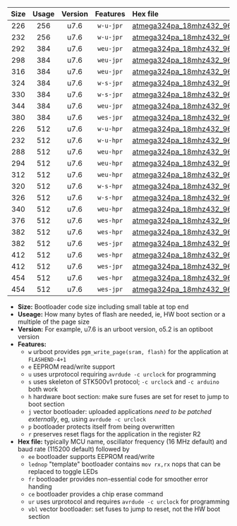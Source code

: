 |Size|Usage|Version|Features|Hex file|
|:-:|:-:|:-:|:-:|:--|
|226|256|u7.6|`w-u-jpr`|[atmega324pa_18mhz432_9600bps_ur_vbl.hex](https://raw.githubusercontent.com/stefanrueger/urboot/main//atmega324pa_18mhz432_9600bps_ur_vbl.hex)|
|232|256|u7.6|`w-u-jpr`|[atmega324pa_18mhz432_9600bps_lednop_ur_vbl.hex](https://raw.githubusercontent.com/stefanrueger/urboot/main//atmega324pa_18mhz432_9600bps_lednop_ur_vbl.hex)|
|292|384|u7.6|`weu-jpr`|[atmega324pa_18mhz432_9600bps_ee_ur_vbl.hex](https://raw.githubusercontent.com/stefanrueger/urboot/main//atmega324pa_18mhz432_9600bps_ee_ur_vbl.hex)|
|298|384|u7.6|`weu-jpr`|[atmega324pa_18mhz432_9600bps_ee_lednop_ur_vbl.hex](https://raw.githubusercontent.com/stefanrueger/urboot/main//atmega324pa_18mhz432_9600bps_ee_lednop_ur_vbl.hex)|
|316|384|u7.6|`weu-jpr`|[atmega324pa_18mhz432_9600bps_ee_lednop_fr_ur_vbl.hex](https://raw.githubusercontent.com/stefanrueger/urboot/main//atmega324pa_18mhz432_9600bps_ee_lednop_fr_ur_vbl.hex)|
|324|384|u7.6|`w-s-jpr`|[atmega324pa_18mhz432_9600bps_vbl.hex](https://raw.githubusercontent.com/stefanrueger/urboot/main//atmega324pa_18mhz432_9600bps_vbl.hex)|
|330|384|u7.6|`w-s-jpr`|[atmega324pa_18mhz432_9600bps_lednop_vbl.hex](https://raw.githubusercontent.com/stefanrueger/urboot/main//atmega324pa_18mhz432_9600bps_lednop_vbl.hex)|
|344|384|u7.6|`weu-jpr`|[atmega324pa_18mhz432_9600bps_ee_lednop_fr_ce_ur_vbl.hex](https://raw.githubusercontent.com/stefanrueger/urboot/main//atmega324pa_18mhz432_9600bps_ee_lednop_fr_ce_ur_vbl.hex)|
|380|384|u7.6|`wes-jpr`|[atmega324pa_18mhz432_9600bps_ee_vbl.hex](https://raw.githubusercontent.com/stefanrueger/urboot/main//atmega324pa_18mhz432_9600bps_ee_vbl.hex)|
|226|512|u7.6|`w-u-hpr`|[atmega324pa_18mhz432_9600bps_ur.hex](https://raw.githubusercontent.com/stefanrueger/urboot/main//atmega324pa_18mhz432_9600bps_ur.hex)|
|232|512|u7.6|`w-u-hpr`|[atmega324pa_18mhz432_9600bps_lednop_ur.hex](https://raw.githubusercontent.com/stefanrueger/urboot/main//atmega324pa_18mhz432_9600bps_lednop_ur.hex)|
|288|512|u7.6|`weu-hpr`|[atmega324pa_18mhz432_9600bps_ee_ur.hex](https://raw.githubusercontent.com/stefanrueger/urboot/main//atmega324pa_18mhz432_9600bps_ee_ur.hex)|
|294|512|u7.6|`weu-hpr`|[atmega324pa_18mhz432_9600bps_ee_lednop_ur.hex](https://raw.githubusercontent.com/stefanrueger/urboot/main//atmega324pa_18mhz432_9600bps_ee_lednop_ur.hex)|
|312|512|u7.6|`weu-hpr`|[atmega324pa_18mhz432_9600bps_ee_lednop_fr_ur.hex](https://raw.githubusercontent.com/stefanrueger/urboot/main//atmega324pa_18mhz432_9600bps_ee_lednop_fr_ur.hex)|
|320|512|u7.6|`w-s-hpr`|[atmega324pa_18mhz432_9600bps.hex](https://raw.githubusercontent.com/stefanrueger/urboot/main//atmega324pa_18mhz432_9600bps.hex)|
|326|512|u7.6|`w-s-hpr`|[atmega324pa_18mhz432_9600bps_lednop.hex](https://raw.githubusercontent.com/stefanrueger/urboot/main//atmega324pa_18mhz432_9600bps_lednop.hex)|
|340|512|u7.6|`weu-hpr`|[atmega324pa_18mhz432_9600bps_ee_lednop_fr_ce_ur.hex](https://raw.githubusercontent.com/stefanrueger/urboot/main//atmega324pa_18mhz432_9600bps_ee_lednop_fr_ce_ur.hex)|
|376|512|u7.6|`wes-hpr`|[atmega324pa_18mhz432_9600bps_ee.hex](https://raw.githubusercontent.com/stefanrueger/urboot/main//atmega324pa_18mhz432_9600bps_ee.hex)|
|382|512|u7.6|`wes-hpr`|[atmega324pa_18mhz432_9600bps_ee_lednop.hex](https://raw.githubusercontent.com/stefanrueger/urboot/main//atmega324pa_18mhz432_9600bps_ee_lednop.hex)|
|382|512|u7.6|`wes-jpr`|[atmega324pa_18mhz432_9600bps_ee_lednop_vbl.hex](https://raw.githubusercontent.com/stefanrueger/urboot/main//atmega324pa_18mhz432_9600bps_ee_lednop_vbl.hex)|
|412|512|u7.6|`wes-hpr`|[atmega324pa_18mhz432_9600bps_ee_lednop_fr.hex](https://raw.githubusercontent.com/stefanrueger/urboot/main//atmega324pa_18mhz432_9600bps_ee_lednop_fr.hex)|
|412|512|u7.6|`wes-jpr`|[atmega324pa_18mhz432_9600bps_ee_lednop_fr_vbl.hex](https://raw.githubusercontent.com/stefanrueger/urboot/main//atmega324pa_18mhz432_9600bps_ee_lednop_fr_vbl.hex)|
|454|512|u7.6|`wes-hpr`|[atmega324pa_18mhz432_9600bps_ee_lednop_fr_ce.hex](https://raw.githubusercontent.com/stefanrueger/urboot/main//atmega324pa_18mhz432_9600bps_ee_lednop_fr_ce.hex)|
|454|512|u7.6|`wes-jpr`|[atmega324pa_18mhz432_9600bps_ee_lednop_fr_ce_vbl.hex](https://raw.githubusercontent.com/stefanrueger/urboot/main//atmega324pa_18mhz432_9600bps_ee_lednop_fr_ce_vbl.hex)|

- **Size:** Bootloader code size including small table at top end
- **Useage:** How many bytes of flash are needed, ie, HW boot section or a multiple of the page size
- **Version:** For example, u7.6 is an urboot version, o5.2 is an optiboot version
- **Features:**
  + `w` urboot provides `pgm_write_page(sram, flash)` for the application at `FLASHEND-4+1`
  + `e` EEPROM read/write support
  + `u` uses urprotocol requiring `avrdude -c urclock` for programming
  + `s` uses skeleton of STK500v1 protocol; `-c urclock` and `-c arduino` both work
  + `h` hardware boot section: make sure fuses are set for reset to jump to boot section
  + `j` vector bootloader: uploaded applications *need to be patched externally*, eg, using `avrdude -c urclock`
  + `p` bootloader protects itself from being overwritten
  + `r` preserves reset flags for the application in the register R2
- **Hex file:** typically MCU name, oscillator frequency (16 MHz default) and baud rate (115200 default) followed by
  + `ee` bootloader supports EEPROM read/write
  + `lednop` "template" bootloader contains `mov rx,rx` nops that can be replaced to toggle LEDs
  + `fr` bootloader provides non-essential code for smoother error handing
  + `ce` bootloader provides a chip erase command
  + `ur` uses urprotocol and requires `avrdude -c urclock` for programming
  + `vbl` vector bootloader: set fuses to jump to reset, not the HW boot section
